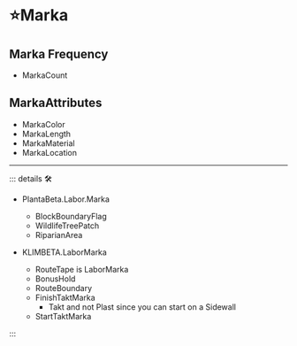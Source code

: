 # ⭐<labos>Marka</labos>

## Marka Frequency

- MarkaCount

## MarkaAttributes

- MarkaColor
- MarkaLength
- MarkaMaterial
- MarkaLocation

---

<!-- =================================================== -->
<!-- =================================================== -->
<!-- =================================================== -->
<!-- =================================================== -->
<!-- =================================================== -->
::: details 🛠

- PlantaBeta.Labor.Marka
    - BlockBoundaryFlag
    - WildlifeTreePatch
    - RiparianArea

- KLIMBETA.LaborMarka
    - RouteTape is LaborMarka
    - BonusHold
    - RouteBoundary
    - FinishTaktMarka
        - Takt and not Plast since you can start on a Sidewall
    - StartTaktMarka

:::
